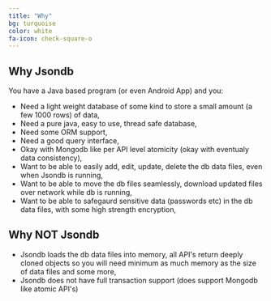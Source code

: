 ```yaml
---
title: "Why"
bg: turquoise
color: white
fa-icon: check-square-o
---
```


## Why Jsondb

You have a Java based program (or even Android App) and you:

- Need a light weight database of some kind to store a small amount (a few 1000 rows) of data,
- Need a pure java, easy to use, thread safe database,
- Need some ORM support,
- Need a good query interface,
- Okay with Mongodb like per API level atomicity (okay with eventualy data consistency),
- Want to be able to easily add, edit, update, delete the db data files, even when Jsondb is running,
- Want to be able to move the db files seamlessly, download updated files over network while db is running,
- Want to be able to safegaurd sensitive data (passwords etc) in the db data files, with some high strength encryption,

## Why NOT Jsondb

- Jsondb loads the db data files into memory, all API's return deeply cloned objects so you will need minimum as much memory as the size of data files and some more,
- Jsondb does not have full transaction support (does support Mongodb like atomic API's)
